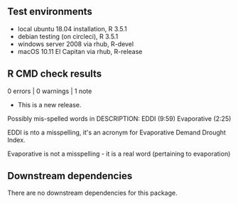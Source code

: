 ## Test environments

* local ubuntu 18.04 installation, R 3.5.1
* debian testing (on circleci), R 3.5.1
* windows server 2008 via rhub, R-devel
* macOS 10.11 El Capitan via rhub, R-release


## R CMD check results

0 errors | 0 warnings | 1 note

* This is a new release.

Possibly mis-spelled words in DESCRIPTION:
  EDDI (9:59)
  Evaporative (2:25)
  
EDDI is nto a misspelling, it's an acronym for Evaporative Demand Drought Index.

Evaporative is not a misspelling - it is a real word (pertaining to evaporation)


## Downstream dependencies

There are no downstream dependencies for this package.
